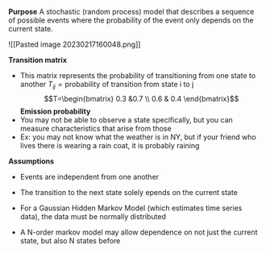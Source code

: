**Purpose** 
A stochastic (random process) model that describes a sequence of possible events where the probability of the event only depends on the current state. 

![[Pasted image 20230217160048.png]]

**Transition matrix**
- This matrix represents the probability of transitioning from one state to another
$T_{ij}=\text{probability of transition from state i to j}$
$$T=\begin{bmatrix}
0.3 &0.7 \\
0.6 & 0.4
\end{bmatrix}$$
**Emission probability**
- You may not be able to observe a state specifically, but you can measure characteristics that arise from those
- Ex: you may not know what the weather is in NY, but if your friend who lives there is wearing a rain coat, it is probably raining


**Assumptions**
- Events are independent from one another
- The transition to the next state solely epends on the current state
- For a Gaussian Hidden Markov Model (which estimates time series data), the data must be normally distributed

- A N-order markov model may allow dependence on not just the current state, but also N states before